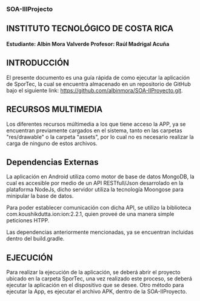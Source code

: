 ### SOA-IIIProjecto

## INSTITUTO TECNOLÓGICO DE COSTA RICA

#### Estudiante: Albin Mora Valverde Profesor: Raúl Madrigal Acuña





## INTRODUCCIÓN

El presente documento es una guía rápida de como ejecutar la aplicación de SporTec, la cual se encuentra almacenado en un repositorio de GitHub bajo el siguiente link: https://github.com/albinmora/SOA-IIProyecto.git.

## RECURSOS MULTIMEDIA 
Los diferentes recursos múltimedia a los que tiene acceso la APP, ya se encuentran previamente cargados en el sistema, tanto en las carpetas "res/drawable" o la carpeta "assets", por lo cual no es necesario realizar la carga de ninguno de estos archivos.

## Dependencias Externas
La aplicación en Android utiliza como motor de base de datos MongoDB, la cual es accesible por medio de un API RESTfull/Json desarrolado en la plataforma NodeJs, dicho servidor utiliza la tecnología Moongose para minipular la base de datos.

Para poder establecer comunicación con dicha API, se utilizo la biblioteca com.koushikdutta.ion:ion:2.2.1, quien proveé de una manera simple peticiones HTPP.

Las dependencias anteriormente mencionadas, ya se encuentran incluidas dentro del build.gradle.

## EJECUCIÓN 
Para realizar la ejecución de la aplicación, se deberá abrir el proyecto ubicado en la carpeta SporTec, una vez realizado este proceso, se deberá ejecutar la aplicación en el dispositivo que se desee. Otro método para ejecutar la App, es ejecutar el archivo APK, dentro de la SOA-IIProyecto.
